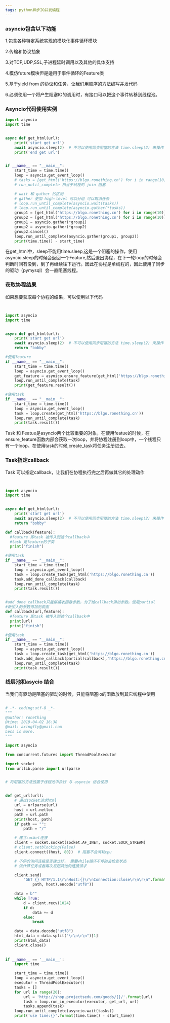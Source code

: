```yaml
---
tags: python异步IO并发编程
---
```


### asyncio包含以下功能

1.包含各种特定系统实现的模块化事件循环模块

2.传输和协议抽象

3.对TCP,UDP,SSL,子进程延时调用以及其他的具体支持

4.模仿future模块但是适用于事件循环的Feature类

5.基于yield from 的协议和任务，让我们用顺序的方法编写并发代码

6.必须使用一个将产生阻塞IO的调用时，有接口可以把这个事件转移到线程池。

### Asyncio代码使用实例
```python
import asyncio
import time


async def get_html(url):
    print('start get url')
    await asyncio.sleep(2)  # 不可以使用同步阻塞的方法 time.sleep(2) 来操作
    print('end get url')


if __name__ == "__main__":
    start_time = time.time()
    loop = asyncio.get_event_loop()
    # tasks = [get_html('https://blgo.ronething.cn') for i in range(10)]
    # run_until_complete 相当于线程的 join 阻塞

    # wait 和 gather 的区别
    # gather 更加 high-level 可以分组 可以取消任务
    # loop.run_until_complete(asyncio.wait(tasks))
    # loop.run_until_complete(asyncio.gather(*tasks))
    group1 = [get_html('https://blgo.ronething.cn') for i in range(10)]
    group2 = [get_html('https://blgo.ronething.cn') for i in range(10)]
    group1 = asyncio.gather(*group1)
    group2 = asyncio.gather(*group2)
    group2.cancel()
    loop.run_until_complete(asyncio.gather(group1, group2))
    print(time.time() - start_time)
```


在get_html中，sleep不能用time.sleep,这是一个阻塞的操作，使用asyncio.sleep的时候会返回一个Feature,然后退出协程，在下一轮loop的时候会判断时间有没到，到了再继续往下运行。因此在协程是单线程的，因此使用了同步的驱动（pymysql）会一直阻塞线程。

### 获取协程结果
如果想要获取每个协程的结果，可以使用以下代码
```python


import asyncio
import time


async def get_html(url):
    print('start get url')
    await asyncio.sleep(2)  # 不可以使用同步阻塞的方法 time.sleep(2) 来操作
    return "bobby"

#使用feature
if __name__ == "__main__":
    start_time = time.time()
    loop = asyncio.get_event_loop()
    get_feature = asynico_ensure_feature(get_html('https://blgo.ronething.cn'))
    loop.run_until_complete(task)
    print(get_feature.result())

#使用task
if __name__ == "__main__":
    start_time = time.time()
    loop = asyncio.get_event_loop()
    task = loop.create(get_html('https://blgo.ronething.cn'))
    loop.run_until_complete(task)
    print(task.result())
 ```       
        

Task 和 Featue是asyncio两个比较重要的对象，在使用featue的时候，在ensure_feature函数内部会获取一次loop，并将协程注册到loop中，一个线程只有一个loop。在使用task的时候,create_task将任务注册进去。

### Task指定callback
Task 可以指定callback，让我们在协程执行完之后再做其它的处理动作
```python


import asyncio
import time


async def get_html(url):
    print('start get url')
    await asyncio.sleep(2)  # 不可以使用同步阻塞的方法 time.sleep(2) 来操作
    return "bobby"

def callback(feature):
  #feature 即task 被传入到这个callback中
  #task 是feature的子类
  print("finish")

#使用task
if __name__ == "__main__":
    start_time = time.time()
    loop = asyncio.get_event_loop()
    task = loop.create_task(get_html('https://blgo.ronething.cn'))
    task.add_done_callback(callback)
    loop.run_until_complete(task)
    print(task.result())


#add_done_callback只能够接收函数参数，为了给callback添加参数。使用partial
#新加入的参数得加到前面
def callback(url,feature):
  #feature 即task 被传入到这个callback中
  print(url)
  print("finish")

#使用task
if __name__ == "__main__":
    start_time = time.time()
    loop = asyncio.get_event_loop()
    task = loop.create_task(get_html('https://blgo.ronething.cn'))
    task.add_done_callback(partial(callback),'https://blgo.ronething.cn')
    loop.run_until_complete(task)
    print(task.result())
```

### 线层池和asycio 结合
当我们有驱动是阻塞的驱动的时候，只能将阻塞io的函数放到其它线程中使用

```python

# -*- coding:utf-8 _*-  
""" 
@author: ronething 
@time: 2019-04-02 16:38 
@mail: axingfly@gmail.com
Less is more.
"""

import asyncio

from concurrent.futures import ThreadPoolExecutor

import socket
from urllib.parse import urlparse


# 将阻塞的方法放置于线程池中执行 与 asyncio 结合使用


def get_url(url):
    # 通过socket请求html
    url = urlparse(url)
    host = url.netloc
    path = url.path
    print(host, path)
    if path == "":
        path = "/"

    # 建立socket连接
    client = socket.socket(socket.AF_INET, socket.SOCK_STREAM)
    # client.setblocking(False)
    client.connect((host, 80))  # 阻塞不会消耗cpu

    # 不停的询问连接是否建立好， 需要while循环不停的去检查状态
    # 做计算任务或者再次发起其他的连接请求

    client.send(
        "GET {} HTTP/1.1\r\nHost:{}\r\nConnection:close\r\n\r\n".format(
            path, host).encode("utf8"))

    data = b""
    while True:
        d = client.recv(1024)
        if d:
            data += d
        else:
            break

    data = data.decode("utf8")
    html_data = data.split("\r\n\r\n")[1]
    print(html_data)
    client.close()
    
    
if __name__ == '__main__':
    import time

    start_time = time.time()
    loop = asyncio.get_event_loop()
    executor = ThreadPoolExecutor()
    tasks = []
    for url in range(20):
        url = 'http://shop.projectsedu.com/goods/{}/'.format(url)
        task = loop.run_in_executor(executor, get_url, url)
        tasks.append(task)
    loop.run_until_complete(asyncio.wait(tasks))
    print('use time:{}'.format(time.time() - start_time))
```

